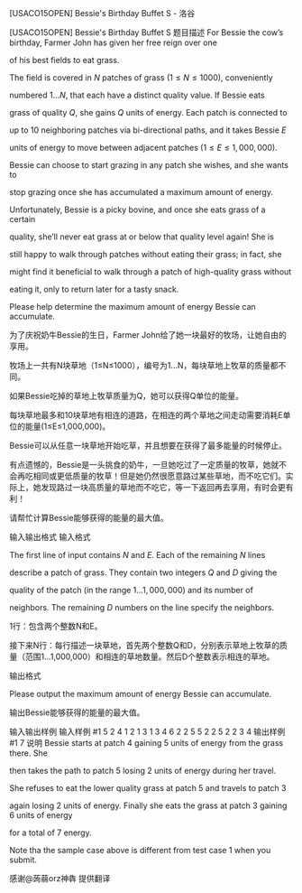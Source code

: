 



[USACO15OPEN] Bessie's Birthday Buffet S - 洛谷














[USACO15OPEN] Bessie's Birthday Buffet S
题目描述
For Bessie the cow’s birthday, Farmer John has given her free reign over one

of his best fields to eat grass.

The field is covered in $N$ patches of grass ($1 \le N \le 1000$), conveniently

numbered $1\ldots N$, that each have a distinct quality value.  If Bessie eats

grass of quality $Q$, she gains $Q$ units of energy.  Each patch is connected to

up to 10 neighboring patches via bi-directional paths, and it takes Bessie $E$

units of energy to move between adjacent patches ($1 \le E \le 1,000,000$).

Bessie can choose to start grazing in any patch she wishes, and she wants to

stop grazing once she has accumulated a maximum amount of energy.

Unfortunately, Bessie is a picky bovine, and once she eats grass of a certain

quality, she’ll never eat grass at or below that quality level again!  She is

still happy to walk through patches without eating their grass; in fact, she

might find it beneficial to walk through a patch of high-quality grass without

eating it, only to return later for a tasty snack.

Please help determine the maximum amount of energy Bessie can accumulate.

为了庆祝奶牛Bessie的生日，Farmer John给了她一块最好的牧场，让她自由的享用。


牧场上一共有N块草地（1≤N≤1000），编号为1...N，每块草地上牧草的质量都不同。


如果Bessie吃掉的草地上牧草质量为Q，她可以获得Q单位的能量。


每块草地最多和10块草地有相连的道路，在相连的两个草地之间走动需要消耗E单位的能量(1≤E≤1,000,000)。


Bessie可以从任意一块草地开始吃草，并且想要在获得了最多能量的时候停止。


有点遗憾的，Bessie是一头挑食的奶牛，一旦她吃过了一定质量的牧草，她就不会再吃相同或更低质量的牧草！但是她仍然很愿意路过某些草地，而不吃它们。实际上，她发现路过一块高质量的草地而不吃它，等一下返回再去享用，有时会更有利！


请帮忙计算Bessie能够获得的能量的最大值。

输入输出格式
输入格式

The first line of input contains $N$ and $E$.  Each of the remaining $N$ lines

describe a patch of grass.  They contain two integers $Q$ and $D$ giving the

quality of the patch (in the range $1\ldots 1,000,000$) and its number of

neighbors.  The remaining $D$ numbers on the line specify the neighbors.

1行：包含两个整数N和E。


接下来N行：每行描述一块草地，首先两个整数Q和D，分别表示草地上牧草的质量（范围1…1,000,000）和相连的草地数量。然后D个整数表示相连的草地。

输出格式

Please output the maximum amount of energy Bessie can accumulate.

输出Bessie能够获得的能量的最大值。

输入输出样例
输入样例 #1
5 2
4 1 2
1 3 1 3 4
6 2 2 5
5 2 2 5
2 2 3 4
输出样例 #1
7
说明
Bessie starts at patch 4 gaining 5 units of energy from the grass there.  She

then takes the path to patch 5 losing 2 units of energy during her travel.

She refuses to eat the lower quality grass at patch 5 and travels to patch 3

again losing 2 units of energy.  Finally she eats the grass at patch 3 gaining 6 units of energy


for a total of 7 energy.

Note tha the sample case above is different from test case 1 when you submit.

感谢@蒟蒻orz神犇 提供翻译







